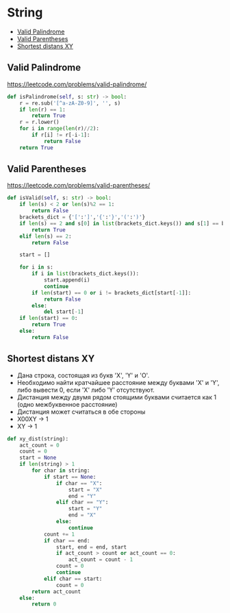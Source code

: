# String

+ [Valid Palindrome](#valid-palindrome)
+ [Valid Parentheses](#valid-parentheses)
+ [Shortest distans XY](#shortest-distans-xy)
<!--  -->
## Valid Palindrome

https://leetcode.com/problems/valid-palindrome/

```python
def isPalindrome(self, s: str) -> bool:
    r = re.sub('[^a-zA-Z0-9]', '', s)
    if len(r) == 1:
        return True
    r = r.lower()
    for i in range(len(r)//2):
        if r[i] != r[-i-1]:
            return False
    return True    
```

## Valid Parentheses

https://leetcode.com/problems/valid-parentheses/

```python
def isValid(self, s: str) -> bool:
    if len(s) < 2 or len(s)%2 == 1:
        return False
    brackets_dict = {'[':']','{':'}','(':')'}
    if len(s) == 2 and s[0] in list(brackets_dict.keys()) and s[1] == brackets_dict[s[0]]:
        return True
    elif len(s) == 2:
        return False

    start = []

    for i in s:
        if i in list(brackets_dict.keys()):
            start.append(i)
            continue
        if len(start) == 0 or i != brackets_dict[start[-1]]:
            return False
        else:
            del start[-1]
    if len(start) == 0:
        return True
    else:
        return False 
```

## Shortest distans XY

- Дана строка, состоящая из букв 'X', 'Y' и 'O'.
- Необходимо найти кратчайшее расстояние между буквами 'X' и 'Y', либо вывести 0, если 'X' либо 'Y' отсутствуют.
- Дистанция между двумя рядом стоящими буквами считается как 1 (одно межбуквенное расстояние)
- Дистанция может считаться в обе стороны
- X00XY -> 1
- XY -> 1

```python
def xy_dist(string):
    act_count = 0
    count = 0
    start = None
    if len(string) > 1
        for char in string:
            if start == None:
                if char == "X":
                    start = "X"
                    end = "Y"
                elif char == "Y":
                    start = "Y"
                    end = "X" 
                else:
                    continue       
            count += 1
            if char == end:
                start, end = end, start
                if act_count > count or act_count == 0:
                    act_count = count - 1
                count = 0    
                continue
            elif char == start:
                count = 0
        return act_count
    else:
        return 0
```
